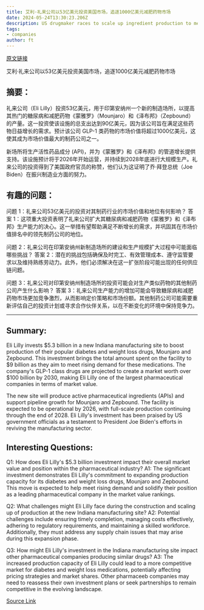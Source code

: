 ```yaml
---
title: 艾利·礼来公司以53亿美元投资美国市场，追逐1000亿美元减肥药物市场
date: 2024-05-24T13:30:23.206Z
description: US drugmaker races to scale up ingredient production to meet demand for Mounjaro and Zepbound jabs
tags: 
- companies
author: ft
---
```


[原文链接](https://ft.com/content/071775f4-b0a9-48c1-a4ac-b6f631d83308)

艾利·礼来公司以53亿美元投资美国市场，追逐1000亿美元减肥药物市场

## 摘要：
礼来公司（Eli Lilly）投资53亿美元，用于印第安纳州一个新的制造场所，以提高其热门的糖尿病和减肥药物《蒙雅罗》（Mounjaro）和《泽布邦》（Zepbound）的产量。这一投资使该设施的总支出达到90亿美元，因为该公司旨在满足这些药物日益增长的需求。预计该公司 GLP-1 类药物的市场价值将超过1000亿美元，这使其成为市场价值最大的制药公司之一。

新场所将生产活性药品成分 (API)，并为《蒙雅罗》和《泽布邦》的管道增长提供支持。该设施预计将于2026年开始运营，并持续到2028年底进行大规模生产。礼来公司的投资得到了美国政府官员的称赞，他们认为这证明了乔·拜登总统（Joe Biden）在振兴制造业方面的努力。

## 有趣的问题：
问题 1：礼来公司53亿美元的投资对其制药行业的市场价值和地位有何影响？
答案 1：这项重大投资表明了礼来公司扩大其糖尿病和减肥药物《蒙雅罗》和《泽布邦》生产能力的决心。这一举措有望帮助满足不断增长的需求，并巩固其在市场价值排名中的领先制药公司的地位。

问题 2：礼来公司在印第安纳州新制造场所的建设和生产规模扩大过程中可能面临哪些挑战？
答案 2：潜在的挑战包括确保及时完工、有效管理成本、遵守监管要求以及维持熟练劳动力。此外，他们必须解决在这一扩张阶段可能出现的任何供应链问题。

问题 3：礼来公司对印第安纳州制造场所的投资可能会对生产类似药物的其他制药公司产生什么影响？
答案 3：礼来公司生产能力的增加可能会导致糖尿病和减肥药物市场更加竞争激烈，从而影响定价策略和市场份额。其他制药公司可能需要重新评估自己的投资计划或寻求合作伙伴关系，以在不断变化的环境中保持竞争力。

---

## Summary:
Eli Lilly invests $5.3 billion in a new Indiana manufacturing site to boost production of their popular diabetes and weight loss drugs, Mounjaro and Zepbound. This investment brings the total amount spent on the facility to $9 billion as they aim to meet rising demand for these medications. The company's GLP-1 class drugs are projected to create a market worth over $100 billion by 2030, making Eli Lilly one of the largest pharmaceutical companies in terms of market value.

The new site will produce active pharmaceutical ingredients (APIs) and support pipeline growth for Mounjaro and Zepbound. The facility is expected to be operational by 2026, with full-scale production continuing through the end of 2028. Eli Lilly's investment has been praised by US government officials as a testament to President Joe Biden's efforts in reviving the manufacturing sector.

## Interesting Questions:
Q1: How does Eli Lilly's $5.3 billion investment impact their overall market value and position within the pharmaceutical industry?
A1: The significant investment demonstrates Eli Lilly's commitment to expanding production capacity for its diabetes and weight loss drugs, Mounjaro and Zepbound. This move is expected to help meet rising demand and solidify their position as a leading pharmaceutical company in the market value rankings.

Q2: What challenges might Eli Lilly face during the construction and scaling up of production at the new Indiana manufacturing site?
A2: Potential challenges include ensuring timely completion, managing costs effectively, adhering to regulatory requirements, and maintaining a skilled workforce. Additionally, they must address any supply chain issues that may arise during this expansion phase.

Q3: How might Eli Lilly's investment in the Indiana manufacturing site impact other pharmaceutical companies producing similar drugs?
A3: The increased production capacity of Eli Lilly could lead to a more competitive market for diabetes and weight loss medications, potentially affecting pricing strategies and market shares. Other pharmaceeb companies may need to reassess their own investment plans or seek partnerships to remain competitive in the evolving landscape.

[Source Link](https://ft.com/content/071775f4-b0a9-48c1-a4ac-b6f631d83308)


